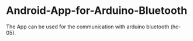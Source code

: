 # Android-App-for-Arduino-Bluetooth
The App can be used for the communication with arduino bluetooth (hc-05).
